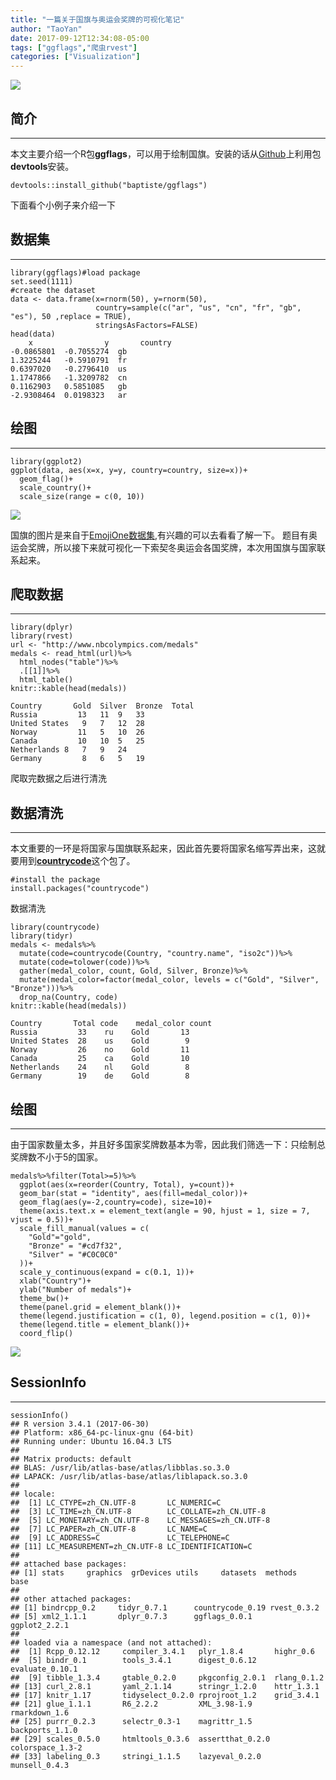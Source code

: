 ```yaml
---
title: "一篇关于国旗与奥运会奖牌的可视化笔记"
author: "TaoYan"
date: 2017-09-12T12:34:08-05:00
tags: ["ggflags","爬虫rvest"]
categories: ["Visualization"]
---
```


![](https://github.com/YTLogos/Pic_blog/blob/master/k58bFmLk2c.png?raw=true)

## 简介
--------------------
本文主要介绍一个R包**ggflags**，可以用于绘制国旗。安装的话从[Github](https://github.com/baptiste/ggflags)上利用包**devtools**安装。

<!--more-->

```
devtools::install_github("baptiste/ggflags")
```
下面看个小例子来介绍一下

## 数据集
--------------
```
library(ggflags)#load package
set.seed(1111)
#create the dataset
data <- data.frame(x=rnorm(50), y=rnorm(50),
                   country=sample(c("ar", "us", "cn", "fr", "gb", "es"), 50 ,replace = TRUE),
                   stringsAsFactors=FALSE)
head(data)
    x	             y	     country
-0.0865801	-0.7055274	gb
1.3225244	-0.5910791	fr
0.6397020	-0.2796410	us
1.1747866	-1.3209782	cn
0.1162903	0.5851085	gb
-2.9308464	0.0198323	ar
```

## 绘图
------------------------
```
library(ggplot2)
ggplot(data, aes(x=x, y=y, country=country, size=x))+
  geom_flag()+
  scale_country()+
  scale_size(range = c(0, 10))
```
![](https://github.com/YTLogos/Pic_blog/blob/master/KB9E0de5H5.png?raw=true)

国旗的图片是来自于[EmojiOne数据集](https://github.com/eosrei/emojione-color-font),有兴趣的可以去看看了解一下。
题目有奥运会奖牌，所以接下来就可视化一下索契冬奥运会各国奖牌，本次用国旗与国家联系起来。

## 爬取数据
--------------

```
library(dplyr)
library(rvest)
url <- "http://www.nbcolympics.com/medals"
medals <- read_html(url)%>%
  html_nodes("table")%>%
  .[[1]]%>%
  html_table()
knitr::kable(head(medals))
```
```
Country	      Gold	Silver	Bronze	Total
Russia	       13	11	9	33
United States	9	7	12	28
Norway	       11	5	10	26
Canada	       10	10	5	25
Netherlands	8	7	9	24
Germany	        8	6	5	19
```

爬取完数据之后进行清洗

## 数据清洗
------------------------
本文重要的一环是将国家与国旗联系起来，因此首先要将国家名缩写弄出来，这就要用到[**countrycode**](https://github.com/vincentarelbundock/countrycode)这个包了。

```
#install the package
install.packages("countrycode")
```

数据清洗
```{r}
library(countrycode)
library(tidyr)
medals <- medals%>%
  mutate(code=countrycode(Country, "country.name", "iso2c"))%>%
  mutate(code=tolower(code))%>%
  gather(medal_color, count, Gold, Silver, Bronze)%>%
  mutate(medal_color=factor(medal_color, levels = c("Gold", "Silver", "Bronze")))%>%
  drop_na(Country, code)
knitr::kable(head(medals))
```
```
Country	      Total	code	medal_color count
Russia	       33	 ru	   Gold	      13
United States  28	 us	   Gold	       9
Norway	       26	 no	   Gold	      11
Canada	       25	 ca	   Gold       10
Netherlands    24	 nl	   Gold	       8
Germany	       19	 de	   Gold	       8
```

## 绘图
------------------------------
由于国家数量太多，并且好多国家奖牌数基本为零，因此我们筛选一下：只绘制总奖牌数不小于5的国家。

```{r}
medals%>%filter(Total>=5)%>%
  ggplot(aes(x=reorder(Country, Total), y=count))+
  geom_bar(stat = "identity", aes(fill=medal_color))+
  geom_flag(aes(y=-2,country=code), size=10)+
  theme(axis.text.x = element_text(angle = 90, hjust = 1, size = 7, vjust = 0.5))+
  scale_fill_manual(values = c(
    "Gold"="gold",
    "Bronze" = "#cd7f32",
    "Silver" = "#C0C0C0"
  ))+
  scale_y_continuous(expand = c(0.1, 1))+
  xlab("Country")+
  ylab("Number of medals")+
  theme_bw()+
  theme(panel.grid = element_blank())+
  theme(legend.justification = c(1, 0), legend.position = c(1, 0))+
  theme(legend.title = element_blank())+
  coord_flip()
```
![](https://github.com/YTLogos/Pic_blog/blob/master/k58bFmLk2c.png?raw=true)

## SessionInfo
--------------------------------
```{r}
sessionInfo()
## R version 3.4.1 (2017-06-30)
## Platform: x86_64-pc-linux-gnu (64-bit)
## Running under: Ubuntu 16.04.3 LTS
## 
## Matrix products: default
## BLAS: /usr/lib/atlas-base/atlas/libblas.so.3.0
## LAPACK: /usr/lib/atlas-base/atlas/liblapack.so.3.0
## 
## locale:
##  [1] LC_CTYPE=zh_CN.UTF-8       LC_NUMERIC=C              
##  [3] LC_TIME=zh_CN.UTF-8        LC_COLLATE=zh_CN.UTF-8    
##  [5] LC_MONETARY=zh_CN.UTF-8    LC_MESSAGES=zh_CN.UTF-8   
##  [7] LC_PAPER=zh_CN.UTF-8       LC_NAME=C                 
##  [9] LC_ADDRESS=C               LC_TELEPHONE=C            
## [11] LC_MEASUREMENT=zh_CN.UTF-8 LC_IDENTIFICATION=C       
## 
## attached base packages:
## [1] stats     graphics  grDevices utils     datasets  methods   base     
## 
## other attached packages:
## [1] bindrcpp_0.2     tidyr_0.7.1      countrycode_0.19 rvest_0.3.2     
## [5] xml2_1.1.1       dplyr_0.7.3      ggflags_0.0.1    ggplot2_2.2.1   
## 
## loaded via a namespace (and not attached):
##  [1] Rcpp_0.12.12     compiler_3.4.1   plyr_1.8.4       highr_0.6       
##  [5] bindr_0.1        tools_3.4.1      digest_0.6.12    evaluate_0.10.1 
##  [9] tibble_1.3.4     gtable_0.2.0     pkgconfig_2.0.1  rlang_0.1.2     
## [13] curl_2.8.1       yaml_2.1.14      stringr_1.2.0    httr_1.3.1      
## [17] knitr_1.17       tidyselect_0.2.0 rprojroot_1.2    grid_3.4.1      
## [21] glue_1.1.1       R6_2.2.2         XML_3.98-1.9     rmarkdown_1.6   
## [25] purrr_0.2.3      selectr_0.3-1    magrittr_1.5     backports_1.1.0 
## [29] scales_0.5.0     htmltools_0.3.6  assertthat_0.2.0 colorspace_1.3-2
## [33] labeling_0.3     stringi_1.1.5    lazyeval_0.2.0   munsell_0.4.3
```
